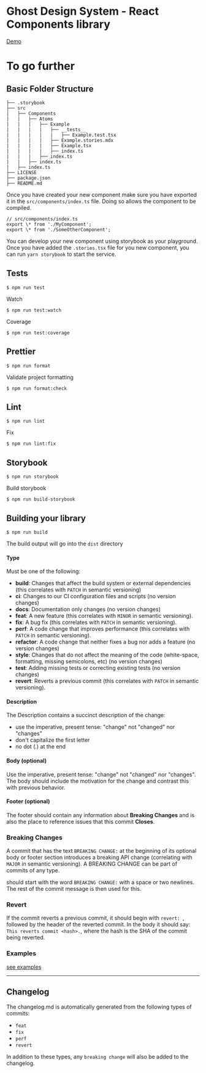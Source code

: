 # Ghost Design System - React Components library

[Demo](https://charlescoqueret.github.io/ghost-design-system/)

# To go further

## Basic Folder Structure

```
├── .storybook
├── src
│   ├── Components
|   |   ├── Atoms
|   |   |   ├── Example
|   |   |   |   ├── __tests__
|   |   |   |   |   ├── Example.test.tsx
|   |   |   |   ├── Example.stories.mdx
|   |   |   |   ├── Example.tsx
|   |   |   |   ├── index.ts
|   |   |   ├── index.ts
|   |   ├── index.ts
|   ├── index.ts
├── LICENSE
├── package.json
├── README.md
```

Once you have created your new component make sure you have exported it in the `src/components/index.ts` file. Doing so allows the component to be compiled.

```tsx
// src/components/index.ts
export \* from './MyComponent';
export \* from './SomeOtherComponent';
```

You can develop your new component using storybook as your playground. Once you have added the `.stories.tsx` file for you new component, you can run `yarn storybook` to start the service.

## Tests

```console
$ npm run test
```

Watch

```console
$ npm run test:watch
```

Coverage

```console
$ npm run test:coverage
```

## Prettier

```console
$ npm run format
```

Validate project formatting

```console
$ npm run format:check
```

## Lint

```console
$ npm run lint
```

Fix

```console
$ npm run lint:fix
```

## Storybook

```console
$ npm run storybook
```

Build storybook

```console
$ npm run build-storybook
```

## Building your library

```console
$ npm run build
```

The build output will go into the `dist` directory

#### Type

Must be one of the following:

- **build**: Changes that affect the build system or external dependencies (this correlates with `PATCH` in semantic versioning)
- **ci**: Changes to our CI configuration files and scripts (no version changes)
- **docs**: Documentation only changes (no version changes)
- **feat**: A new feature (this correlates with `MINOR` in semantic versioning).
- **fix**: A bug fix (this correlates with `PATCH` in semantic versioning).
- **perf**: A code change that improves performance (this correlates with `PATCH` in semantic versioning).
- **refactor**: A code change that neither fixes a bug nor adds a feature (no version changes)
- **style**: Changes that do not affect the meaning of the code (white-space, formatting, missing semicolons, etc) (no version changes)
- **test**: Adding missing tests or correcting existing tests (no version changes)
- **revert**: Reverts a previous commit (this correlates with `PATCH` in semantic versioning).

#### Description

The Description contains a succinct description of the change:

- use the imperative, present tense: "change" not "changed" nor "changes"
- don't capitalize the first letter
- no dot (.) at the end

#### Body (optional)

Use the imperative, present tense: "change" not "changed" nor "changes".
The body should include the motivation for the change and contrast this with previous behavior.

#### Footer (optional)

The footer should contain any information about **Breaking Changes** and is also the place to
reference issues that this commit **Closes**.

### Breaking Changes

A commit that has the text `BREAKING CHANGE:` at the beginning of its optional body or footer section introduces a breaking API change (correlating with `MAJOR` in semantic versioning). A BREAKING CHANGE can be part of commits of any type.

should start with the word `BREAKING CHANGE:` with a space or two newlines. The rest of the commit message is then used for this.

### Revert

If the commit reverts a previous commit, it should begin with `revert: `, followed by the header of the reverted commit. In the body it should say: `This reverts commit <hash>.`, where the hash is the SHA of the commit being reverted.

### Examples

[see examples](https://www.conventionalcommits.org/en/v1.0.0/#examples)

---

## Changelog

The changelog.md is automatically generated from the following types of commits:

- `feat`
- `fix`
- `perf`
- `revert`

In addition to these types, any `breaking change` will also be added to the changelog.
